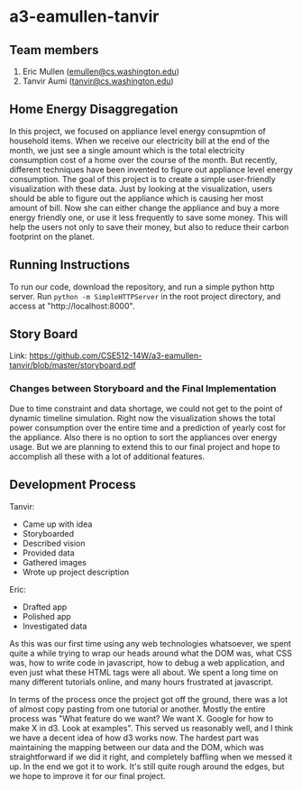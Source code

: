 a3-eamullen-tanvir
===============

## Team members

1. Eric Mullen (emullen@cs.washington.edu)
2. Tanvir Aumi (tanvir@cs.washington.edu)

## Home Energy Disaggregation

In this project, we focused on appliance level energy consupmtion of household items. When we receive our electricity bill at the end of the month, we just see a single amount which is the total electricity consumption cost of a home over the course of the month. But recently, different techniques have been invented to figure out appliance level energy consumption. The goal of this project is to create a simple user-friendly visualization with these data. Just by looking at the visualization, users should be able to figure out the appliance which is causing her most amount of bill. Now she can either change the appliance and buy a more energy friendly one, or use it less frequently to save some money. This will help the users not only to save their money, but also to reduce their carbon footprint on the planet.

## Running Instructions

To run our code, download the repository, and run a simple python http server. Run `python -m SimpleHTTPServer` in the root project directory, and access at "http://localhost:8000".

## Story Board

Link: https://github.com/CSE512-14W/a3-eamullen-tanvir/blob/master/storyboard.pdf

### Changes between Storyboard and the Final Implementation

Due to time constraint and data shortage, we could not get to the point of dynamic timeline simulation. Right now the visualization shows the total power consumption over the entire time and a prediction of yearly cost for the appliance. Also there is no option to sort the appliances over energy usage. But we are planning to extend this to our final project and hope to accomplish all these with a lot of additional features.

## Development Process

Tanvir:
 * Came up with idea
 * Storyboarded
 * Described vision
 * Provided data
 * Gathered images
 * Wrote up project description

Eric:
 * Drafted app
 * Polished app
 * Investigated data

As this was our first time using any web technologies whatsoever, we spent quite a while trying to wrap our heads around what the DOM was, what CSS was, how to write code in javascript, how to debug a web application, and even just what these HTML tags were all about. We spent a long time on many different tutorials online, and many hours frustrated at javascript.

In terms of the process once the project got off the ground, there was a lot of almost copy pasting from one tutorial or another. Mostly the entire process was "What feature do we want? We want X. Google for how to make X in d3. Look at examples". This served us reasonably well, and I think we have a decent idea of how d3 works now. The hardest part was maintaining the mapping between our data and the DOM, which was straightforward if we did it right, and completely baffling when we messed it up. In the end we got it to work. It's still quite rough around the edges, but we hope to improve it for our final project.



